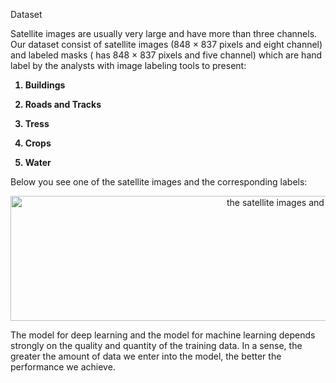 

 Dataset 

Satellite images are usually very large and have more than three channels. Our dataset  consist of satellite images (848 × 837 pixels and eight channel) and labeled masks ( has 848 × 837 pixels and five channel) which are hand label by the analysts with image labeling tools to present:

<b>
  
1. Buildings
  
2. Roads and Tracks

3. Tress

4. Crops

5. Water

</b>

Below you see one of the satellite images and the corresponding labels:


<p align="center">
  <img src='./imgs/2.png' alt="the satellite images and the corresponding labels" width="1000" height="200" >
 </p>



The model for deep learning and the model for machine learning depends strongly on the quality and quantity of the training data. In a sense, the greater the amount of data we enter into the model, the better the performance we achieve. 
